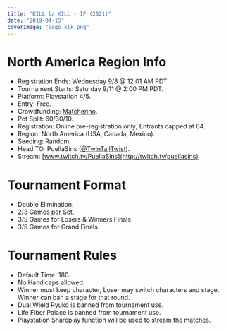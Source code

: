 ```yaml
---
title: "KILL la KILL - IF (2021)"
date: "2019-04-15"
coverImage: "logo_klk.png"
---
```


# North America Region Info

- Registration Ends: Wednesday 9/8 @ 12:01 AM PDT.
- Tournament Starts: Saturday 9/11 @ 2:00 PM PDT.
- Platform: Playstation 4/5.
- Entry: Free.
- Crowdfunding: [Matcherino](https://matcherino.com/tournaments/56330).
- Pot Split: 60/30/10.
- Registration: Online pre-registration only; Entrants capped at 64.
- Region: North America (USA, Canada, Mexico).
- Seeding: Random.
- Head TO: PuellaSins ([@TwinTailTwist](https://twitter.com/TwinTailTwist)).
- Stream: [www.twitch.tv/PuellaSins](http://twitch.tv/puellasins).

# Tournament Format

- Double Elimination.
- 2/3 Games per Set.
- 3/5 Games for Losers & Winners Finals.
- 3/5 Games for Grand Finals.

# Tournament Rules

- Default Time: 180.
- No Handicaps allowed.
- Winner must keep character, Loser may switch characters and stage. Winner can ban a stage for that round. 
- Dual Wield Ryuko is banned from tournament use.
- Life Fiber Palace is banned from tournament use.
- Playstation Shareplay function will be used to stream the matches.
